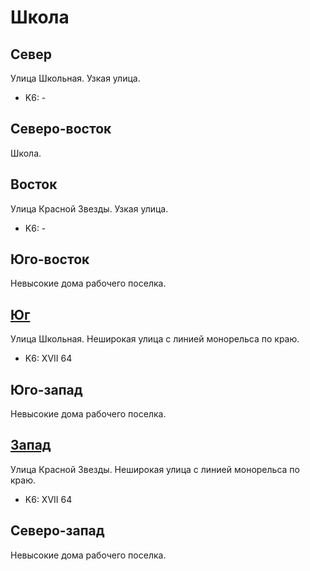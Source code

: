 # Школа

## Север

Улица Школьная.
Узкая улица.

* K6:   -

## Северо-восток

Школа.

## Восток

Улица Красной Звезды.
Узкая улица.

* K6:   -

## Юго-восток

Невысокие дома рабочего поселка.

## [Юг](./10375080.md)

Улица Школьная.
Неширокая улица с линией монорельса по краю.

* K6:   XVII
        64

## Юго-запад

Невысокие дома рабочего поселка.

## [Запад](./10370077.md)

Улица Красной Звезды.
Неширокая улица с линией монорельса по краю.

* K6:   XVII
        64

## Северо-запад

Невысокие дома рабочего поселка.
